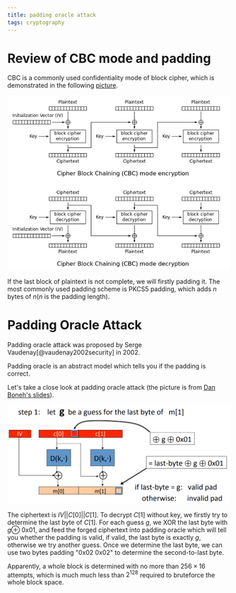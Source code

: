 ```yaml
---
title: padding oracle attack
tags: cryptography
---
```


# Review of CBC mode and padding

CBC is a commonly used confidentiality mode of block cipher, which is demonstrated in the following [picture](https://en.wikipedia.org/wiki/Block_cipher_mode_of_operation).

![](/files/CBC.png)

If the last block of plaintext is not complete, we will firstly padding it. The most commonly used padding scheme is PKCS5 padding, which adds $n$ bytes of $n$($n$ is the padding length).

# Padding Oracle Attack

Padding oracle attack was proposed by Serge Vaudenay[@vaudenay2002security] in 2002.

Padding oracle is an abstract model which tells you if the padding is correct.

Let's take a close look at padding oracle attack (the picture is from [Dan Boneh's slides](https://crypto.stanford.edu/~dabo/courses/OnlineCrypto/)).

![PaddingOracleAttack](/files/padding_oracle_attack.PNG)

The ciphertext is $IV||C[0]||C[1]$. To decrypt $C[1]$ without key, we firstly try to determine the last byte of $C[1]$. For each guess $g$, we XOR the last byte with $g\oplus$ 0x01, and feed the forged ciphertext into padding oracle which will tell you whether the padding is valid, if valid, the last byte is exactly $g$, otherwise we try another guess. Once we determine the last byte, we can use two bytes padding "0x02 0x02" to determine the second-to-last byte.

Apparently, a whole block is determined with no more than $256\times 16$ attempts, which is much much less than $2^128$ required to bruteforce the whole block space.
